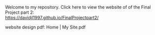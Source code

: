 Welcome to my repository. Click here to view the website of 
of the Final Project part 2:  
https://davidjl1997.github.io/FinalProjectpart2/

website design pdf: Home | My Site.pdf